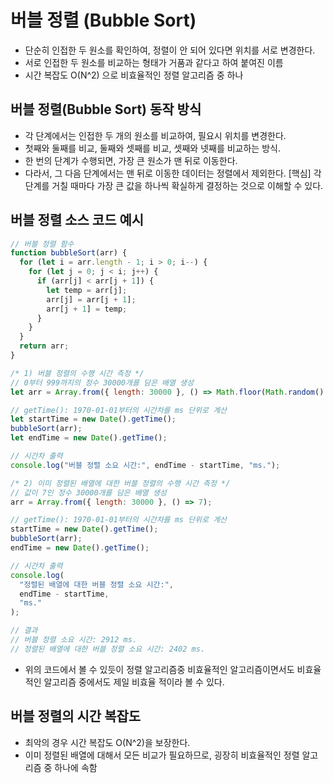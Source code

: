 # 버블 정렬 (Bubble Sort)

- 단순히 인접한 두 원소를 확인하여, 정렬이 안 되어 있다면 위치를 서로 변경한다.
- 서로 인접한 두 원소를 비교하는 형태가 거품과 같다고 하여 붙여진 이름
- 시간 복잡도 O(N^2) 으로 비효율적인 정렬 알고리즘 중 하나

## 버블 정렬(Bubble Sort) 동작 방식

- 각 단계에서는 인접한 두 개의 원소를 비교하여, 필요시 위치를 변경한다.
- 첫째와 둘째를 비교, 둘째와 셋째를 비교, 셋째와 넷째를 비교하는 방식.
- 한 번의 단계가 수행되면, 가장 큰 원소가 맨 뒤로 이동한다.
- 다라서, 그 다음 단계에서는 맨 뒤로 이동한 데이터는 정렬에서 제외한다.
  [핵심] 각 단계를 거칠 때마다 가장 큰 값을 하나씩 확실하게 결정하는 것으로 이해할 수 있다.

## 버블 정렬 소스 코드 예시

```js
// 버블 정렬 함수
function bubbleSort(arr) {
  for (let i = arr.length - 1; i > 0; i--) {
    for (let j = 0; j < i; j++) {
      if (arr[j] < arr[j + 1]) {
        let temp = arr[j];
        arr[j] = arr[j + 1];
        arr[j + 1] = temp;
      }
    }
  }
  return arr;
}
```

```js
/* 1) 버블 정렬의 수행 시간 측정 */
// 0부터 999까지의 정수 30000개를 담은 배열 생성
let arr = Array.from({ length: 30000 }, () => Math.floor(Math.random() * 1000));

// getTime(): 1970-01-01부터의 시간차를 ms 단위로 계산
let startTime = new Date().getTime();
bubbleSort(arr);
let endTime = new Date().getTime();

// 시간차 출력
console.log("버블 정렬 소요 시간:", endTime - startTime, "ms.");

/* 2) 이미 정렬된 배열에 대한 버블 정렬의 수행 시간 측정 */
// 값이 7인 정수 30000개를 담은 배열 생성
arr = Array.from({ length: 30000 }, () => 7);

// getTime(): 1970-01-01부터의 시간차를 ms 단위로 계산
startTime = new Date().getTime();
bubbleSort(arr);
endTime = new Date().getTime();

// 시간차 출력
console.log(
  "정렬된 배열에 대한 버블 정렬 소요 시간:",
  endTime - startTime,
  "ms."
);

// 결과
// 버블 정렬 소요 시간: 2912 ms.
// 정렬된 배열에 대한 버블 정렬 소요 시간: 2402 ms.
```

- 위의 코드에서 볼 수 있듯이 정렬 알고리즘중 비효율적인 알고리즘이면서도 비효율 적인 알고리즘 중에서도 제일 비효율 적이라 볼 수 있다.

## 버블 정렬의 시간 복잡도

- 최악의 경우 시간 복잡도 O(N^2)을 보장한다.
- 이미 정렬된 배열에 대해서 모든 비교가 필요하므로, 굉장히 비효율적인 정렬 알고리즘 중 하나에 속함
